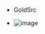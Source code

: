 - GoldSrc

- ![image](https://github.com/PhillipThePaster/ImguiThemes/assets/49299203/3f85ac54-de38-4330-a2b9-63452fbe6790)


